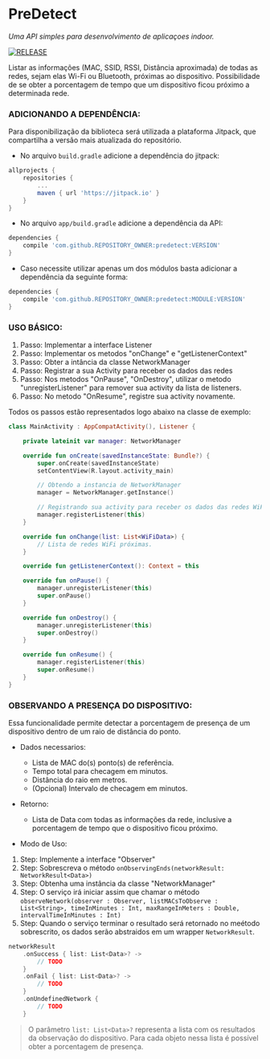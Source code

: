 # PreDetect  
_Uma API simples para desenvolvimento de aplicaçoes indoor._  

[![RELEASE](https://jitpack.io/v/gabrielczar/predetect.svg)](https://jitpack.io/#gabrielczar/predetect)

Listar as informações (MAC, SSID, RSSI, Distância aproximada) de todas as redes, sejam elas Wi-Fi ou Bluetooth, próximas ao dispositivo.
Possibilidade de se obter a porcentagem de tempo que um dispositivo ficou próximo a determinada rede.

### ADICIONANDO A DEPENDÊNCIA:  

Para disponibilização da biblioteca será utilizada a plataforma Jitpack, que compartilha a versão mais atualizada do repositório.
	
- No arquivo ```build.gradle``` adicione a dependência do jitpack:
	
```gradle
allprojects {
	repositories {
		...
		maven { url 'https://jitpack.io' }
	}
}
```

- No arquivo ```app/build.gradle``` adicione a dependência da API:

```gradle
dependencies {
	compile 'com.github.REPOSITORY_OWNER:predetect:VERSION'
}
```

- Caso necessite utilizar apenas um dos módulos basta adicionar a dependência da seguinte forma:

```gradle
dependencies {
	compile 'com.github.REPOSITORY_OWNER:predetect:MODULE:VERSION'
}
```

### USO BÁSICO:

1. Passo: Implementar a interface Listener
2. Passo: Implementar os metodos "onChange" e "getListenerContext"
3. Passo: Obter a intância da classe NetworkManager
3. Passo: Registrar a sua Activity para receber os dados das redes
4. Passo: Nos metodos "OnPause", "OnDestroy", utilizar o metodo "unregisterListener" para remover sua activity da lista de listeners.
5. Passo: No metodo "OnResume", registre sua activity novamente.

Todos os passos estão representados logo abaixo na classe de exemplo:
	
```kotlin
class MainActivity : AppCompatActivity(), Listener {

    private lateinit var manager: NetworkManager

    override fun onCreate(savedInstanceState: Bundle?) {
        super.onCreate(savedInstanceState)
        setContentView(R.layout.activity_main)

        // Obtendo a instancia de NetworkManager
        manager = NetworkManager.getInstance()

        // Registrando sua activity para receber os dados das redes WiFi
        manager.registerListener(this)
    }

    override fun onChange(list: List<WiFiData>) {
		// Lista de redes WiFi próximas.
	}

    override fun getListenerContext(): Context = this

    override fun onPause() {
        manager.unregisterListener(this)
        super.onPause()
    }

    override fun onDestroy() {
        manager.unregisterListener(this)
        super.onDestroy()
    }

    override fun onResume() {
        manager.registerListener(this)
        super.onResume()
    }
}
```

### OBSERVANDO A PRESENÇA DO DISPOSITIVO:

Essa funcionalidade permite detectar a porcentagem de presença de um dispositivo dentro de um raio de distância do ponto.

- Dados necessarios:
	- Lista de MAC do(s) ponto(s) de referência.
	- Tempo total para checagem em minutos.
	- Distância do raio em metros. 
	- (Opcional) Intervalo de checagem em minutos.
- Retorno:
	- Lista de Data com todas as informações da rede, inclusive a porcentagem de tempo que o dispositivo ficou próximo.

- Modo de Uso:  

1. Step: Implemente a interface "Observer"
2. Step: Sobrescreva o método ```onObservingEnds(networkResult: NetworkResult<Data>)```
3. Step: Obtenha uma instância da classe "NetworkManager" 
4. Step: O serviço irá iniciar assim que chamar o método ```observeNetwork(observer : Observer, listMACsToObserve : List<String>, timeInMinutes : Int, maxRangeInMeters : Double, intervalTimeInMinutes : Int)``` 
5. Step: Quando o serviço terminar o resultado será retornado no meétodo sobrescrito, os dados serão abstraidos em um wrapper ```NetworkResult```.

```kotlin
networkResult
    .onSuccess { list: List<Data>? ->  
        // TODO    
    }
    .onFail { list: List<Data>? ->  
        // TODO 
    }
    .onUndefinedNetwork { 
        // TODO 
    }    
```

> O parâmetro ```list: List<Data>?``` representa a lista com os resultados da observação do dispositivo. Para cada objeto nessa lista é possível obter a porcentagem de presença. 
    
    
